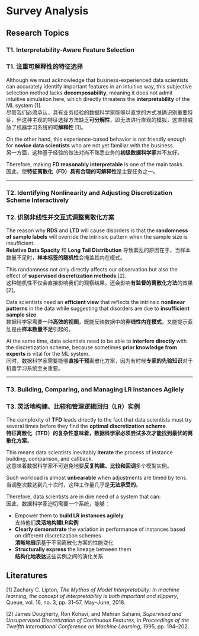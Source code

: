 # Survey Analysis

## Research Topics

### T1. Interpretability-Aware Feature Selection  
### T1. 注重可解释性的特征选择

Although we must acknowledge that business-experienced data scientists can accurately identify important features in an intuitive way, this subjective selection method lacks **decomposability**, meaning it does not admit intuitive simulation here, which directly threatens the **interpretability** of the ML system [1].  
尽管我们必须承认，具有业务经验的数据科学家能够以直觉的方式准确识别重要特征，但这种主观的特征选择方法缺乏**可分解性**，即无法进行直观的模拟，这直接威胁了机器学习系统的**可解释性** [1]。

On the other hand, this experience-based behavior is not friendly enough for **novice data scientists** who are not yet familiar with the business.  
另一方面，这种基于经验的做法对尚不熟悉业务的**初级数据科学家**并不友好。

Therefore, making **FD reasonably interpretable** is one of the main tasks.  
因此，使**特征离散化（FD）具有合理的可解释性**是主要任务之一。

---

### T2. Identifying Nonlinearity and Adjusting Discretization Scheme Interactively  
### T2. 识别非线性并交互式调整离散化方案

The reason why **RDS** and **LTD** will cause disorders is that the **randomness of sample labels** will override the intrinsic pattern when the sample size is insufficient.  
**Relative Data Spacity** 和 **Long Tail Distribution** 导致紊乱的原因在于，当样本数量不足时，**样本标签的随机性**会掩盖其内在模式。

This randomness not only directly affects our observation but also the effect of **supervised discretization methods** [2].  
这种随机性不仅会直接影响我们的观察结果，还会影响**有监督的离散化方法**的效果 [2]。

Data scientists need an **efficient view** that reflects the intrinsic **nonlinear patterns** in the data while suggesting that disorders are due to **insufficient sample size**.  
数据科学家需要一种**高效的视图**，既能反映数据中的**非线性内在模式**，又能提示紊乱是由**样本数量不足**引起的。

At the same time, data scientists need to be able to **interfere directly** with the discretization scheme, because sometimes **prior knowledge from experts** is vital for the ML system.  
同时，数据科学家需要能够**直接干预**离散化方案，因为有时候**专家的先验知识**对于机器学习系统至关重要。

---

### T3. Building, Comparing, and Managing LR Instances Agilely  
### T3. 灵活地构建、比较和管理逻辑回归（LR）实例

The complexity of **TFD** leads directly to the fact that data scientists must try several times before they find the **optimal discretization scheme**.  
**特征离散化（TFD）**的复杂性意味着，数据科学家必须尝试多次才能找到**最优的离散化方案**。

This means data scientists inevitably **iterate** the process of instance building, comparison, and callback.  
这意味着数据科学家不可避免地要**反复构建、比较和回调**多个模型实例。

Such workload is almost **unbearable** when adjustments are timed by tens.  
当调整次数达到几十次时，这种工作量几乎是**无法承受的**。

Therefore, data scientists are in dire need of a system that can:  
因此，数据科学家迫切需要一个系统，能够：

- Empower them to **build LR instances agilely**  
  支持他们**灵活地构建LR实例**
- **Clearly demonstrate** the variation in performance of instances based on different discretization schemes  
  **清晰地展示**基于不同离散化方案的性能变化
- **Structurally express** the lineage between them  
  **结构化地表达**这些实例之间的演化关系

## Literatures 

[1] Zachary C. Lipton, *The Mythos of Model Interpretability: In machine learning, the concept of interpretability is both important and slippery*, Queue, vol. 16, no. 3, pp. 31–57, May–June, 2018.

[2] James Dougherty, Ron Kohavi, and Mehran Sahami, *Supervised and Unsupervised Discretization of Continuous Features*, in *Proceedings of the Twelfth International Conference on Machine Learning*, 1995, pp. 194–202.
